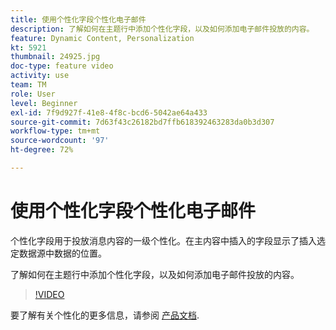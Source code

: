 ```yaml
---
title: 使用个性化字段个性化电子邮件
description: 了解如何在主题行中添加个性化字段，以及如何添加电子邮件投放的内容。
feature: Dynamic Content, Personalization
kt: 5921
thumbnail: 24925.jpg
doc-type: feature video
activity: use
team: TM
role: User
level: Beginner
exl-id: 7f9d927f-41e8-4f8c-bcd6-5042ae64a433
source-git-commit: 7d63f43c26182bd7ffb618392463283da0b3d307
workflow-type: tm+mt
source-wordcount: '97'
ht-degree: 72%

---
```


# 使用个性化字段个性化电子邮件

个性化字段用于投放消息内容的一级个性化。在主内容中插入的字段显示了插入选定数据源中数据的位置。

了解如何在主题行中添加个性化字段，以及如何添加电子邮件投放的内容。

>[!VIDEO](https://video.tv.adobe.com/v/24925?quality=12)

要了解有关个性化的更多信息，请参阅 [产品文档](https://experienceleague.adobe.com/docs/campaign-classic/using/sending-messages/personalizing-deliveries/about-personalization.html).
